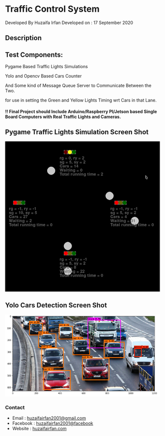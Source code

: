 # Traffic Control System

Developed By Huzaifa Irfan
Developed on : 17 September 2020


## Description



## Test Components:

Pygame Based Traffic Lights Simulations

Yolo and Opencv Based Cars Counter

And Some kind of Message Queue Server to Communicate Between the Two.

for use in setting the Green and Yellow Lights Timing wrt Cars in that Lane.


#### !! Final Project should Include Arduino/Raspberry PI/Jetson based Single Board Computers with Real Traffic Lights and Cameras.



## Pygame Traffic Lights Simulation Screen Shot

![Pygame Lights](/pygame-lights.png)



## Yolo Cars Detection Screen Shot

![Yolo Counter](/yolo-cars.png)




### Contact
* Email : [huzaifairfan2001@gmail.com](mailto:huzaifairfan2001@gmail.com)
* Facebook : [huzaifairfan2001@facebook](https://www.facebook.com/huzaifairfan2001)
* Website : [huzaifairfan.com](http://huzaifairfan.com/)

